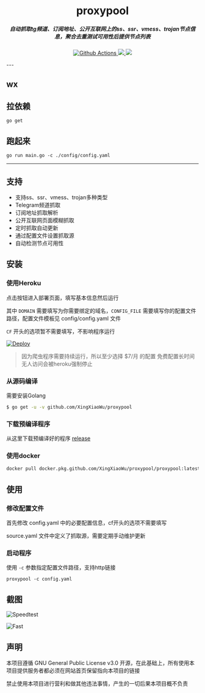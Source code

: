 <h1 align="center">
  <br>proxypool<br>
</h1>

<h5 align="center">自动抓取tg频道、订阅地址、公开互联网上的ss、ssr、vmess、trojan节点信息，聚合去重测试可用性后提供节点列表</h5>

<p align="center">
  <a href="https://github.com/XingXiaoWu/proxypool/actions">
    <img src="https://img.shields.io/github/workflow/status/XingXiaoWu/proxypool/Go?style=flat-square" alt="Github Actions">
  </a>
  <a href="https://goreportcard.com/report/github.com/XingXiaoWu/proxypool">
    <img src="https://goreportcard.com/badge/github.com/XingXiaoWu/proxypool?style=flat-square">
  </a>
  <a href="https://github.com/XingXiaoWu/proxypool/releases">
    <img src="https://img.shields.io/github/release/XingXiaoWu/proxypool/all.svg?style=flat-square">
  </a>
</p>
---

## wx

## 拉依赖
```
go get
```

## 跑起来
```
go run main.go -c ./config/config.yaml
```
---
## 支持

- 支持ss、ssr、vmess、trojan多种类型
- Telegram频道抓取
- 订阅地址抓取解析
- 公开互联网页面模糊抓取
- 定时抓取自动更新
- 通过配置文件设置抓取源
- 自动检测节点可用性

## 安装

### 使用Heroku

点击按钮进入部署页面，填写基本信息然后运行

其中 `DOMAIN` 需要填写为你需要绑定的域名，`CONFIG_FILE` 需要填写你的配置文件路径，配置文件模板见 config/config.yaml 文件

`CF` 开头的选项暂不需要填写，不影响程序运行

[![Deploy](https://www.herokucdn.com/deploy/button.svg)](https://heroku.com/deploy)

> 因为爬虫程序需要持续运行，所以至少选择 $7/月 的配置
> 免费配置长时间无人访问会被heroku强制停止

### 从源码编译

需要安装Golang

```sh
$ go get -u -v github.com/XingXiaoWu/proxypool
```

### 下载预编译程序

从这里下载预编译好的程序 [release](https://github.com/XingXiaoWu/proxypool/releases)

### 使用docker

```sh
docker pull docker.pkg.github.com/XingXiaoWu/proxypool/proxypool:latest
```

## 使用

### 修改配置文件

首先修改 config.yaml 中的必要配置信息，cf开头的选项不需要填写

source.yaml 文件中定义了抓取源，需要定期手动维护更新

### 启动程序

使用 `-c` 参数指定配置文件路径，支持http链接

```shell
proxypool -c config.yaml
```

## 截图

![Speedtest](docs/speedtest.png)

![Fast](docs/fast.png)

## 声明

本项目遵循 GNU General Public License v3.0 开源，在此基础上，所有使用本项目提供服务者都必须在网站首页保留指向本项目的链接

禁止使用本项目进行营利和做其他违法事情，产生的一切后果本项目概不负责
